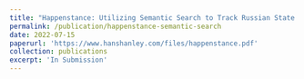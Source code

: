 ```yaml
---
title: "Happenstance: Utilizing Semantic Search to Track Russian State Media Narrative about the Russo-Ukrainian War on Reddit"
permalink: /publication/happenstance-semantic-search
date: 2022-07-15
paperurl: 'https://www.hanshanley.com/files/happenstance.pdf'
collection: publications
excerpt: 'In Submission'
---
```

